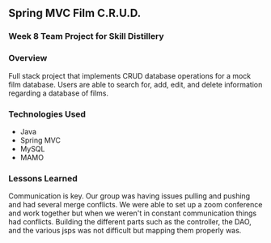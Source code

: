 ## Spring MVC Film C.R.U.D.

### Week 8 Team Project for Skill Distillery

### Overview
Full stack project that implements CRUD database operations for a mock film database. Users are able to search for, add, edit, and delete information regarding a database of films.

### Technologies Used

* Java
* Spring MVC
* MySQL
* MAMO

### Lessons Learned
Communication is key. Our group was having issues pulling and pushing and had several merge conflicts. We were able to
set up a zoom conference and work together but when we weren't in constant communication things had conflicts. Building the different parts such as the controller, the DAO, and the various jsps was not difficult but mapping them properly was.